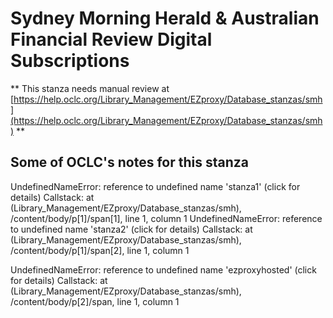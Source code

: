 # Sydney Morning Herald & Australian Financial Review Digital Subscriptions
** This stanza needs manual review at [https://help.oclc.org/Library_Management/EZproxy/Database_stanzas/smh](https://help.oclc.org/Library_Management/EZproxy/Database_stanzas/smh) **

## Some of OCLC's notes for this stanza

UndefinedNameError: reference to undefined name 'stanza1'  (click for details) Callstack:
    at (Library_Management/EZproxy/Database_stanzas/smh), /content/body/p[1]/span[1], line 1, column 1 
UndefinedNameError: reference to undefined name 'stanza2'  (click for details) Callstack:
    at (Library_Management/EZproxy/Database_stanzas/smh), /content/body/p[1]/span[2], line 1, column 1 


UndefinedNameError: reference to undefined name 'ezproxyhosted'  (click for details) Callstack:
    at (Library_Management/EZproxy/Database_stanzas/smh), /content/body/p[2]/span, line 1, column 1 


&nbsp;
